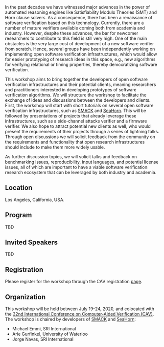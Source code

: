 
In the past decades we have witnessed major advances in the power of automated reasoning engines like Satisfiability Modulo Theories (SMT) and Horn clause solvers. As a consequence, there has been a renaissance of software verification based on this technology. Currently, there are a number of mature verifiers available coming both from academia and industry. However, despite these advances, the bar for newcomer researchers to contribute to this field is still very high. One of the main obstacles is the very large cost of development of a new software verifier from scratch. Hence, several groups have been independently working on implementing open software verification infrastructures, which would allow for easier prototyping of research ideas in this space, e.g., new algorithms for verifying relational or timing properties, thereby democratizing software verification.

This workshop aims to bring together the developers of open software verification infrastructures and their potential clients, meaning researchers and practitioners interested in developing prototypes of software verification algorithms. We will structure the workshop to facilitate the exchange of ideas and discussions between the developers and clients. First, the workshop will start with short tutorials on several open software verification infrastructures, such as [SMACK] and [SeaHorn]. This will be followed by presentations of projects that already leverage these infrastructures, such as a side-channel attacks verifier and a firmware verifier. We also hope to attract potential new clients as well, who would present the requirements of their projects through a series of lightning talks. Through open discussions we will solicit feedback from the community on the requirements and functionality that open research infrastructures should include to make them more widely usable.

As further discussion topics, we will solicit talks and feedback on benchmarking issues, reproducibility, input languages, and potential license issues, all of which are important to have a viable software verification research ecosystem that can be leveraged by both industry and academia.

## Location

Los Angeles, California, USA.

## Program

TBD

## Invited Speakers

TBD

## Registration

Please register for the workshop through the CAV registration [page](http://i-cav.org/2020/registration).


## Organization

This workshop will be held between July 19–24, 2020, and colocated with the [32nd International Conference on Computer-Aided Verification (CAV)][CAV]. The workshop is chaired by developers of [SMACK] and [SeaHorn]:

* Michael Emmi, SRI International
* Arie Gurfinkel, University of Waterloo
* Jorge Navas, SRI International

[SMACK]: http://smackers.github.io
[SeaHorn]: https://seahorn.github.io
[CAV]: http://i-cav.org/2020/
